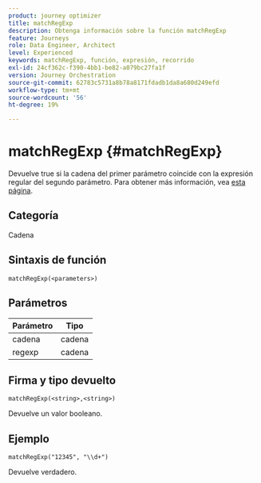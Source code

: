 ```yaml
---
product: journey optimizer
title: matchRegExp
description: Obtenga información sobre la función matchRegExp
feature: Journeys
role: Data Engineer, Architect
level: Experienced
keywords: matchRegExp, función, expresión, recorrido
exl-id: 24cf362c-f390-4bb1-be82-a079bc27fa1f
version: Journey Orchestration
source-git-commit: 62783c5731a8b78a8171fdadb1da8a680d249efd
workflow-type: tm+mt
source-wordcount: '56'
ht-degree: 19%

---
```


# matchRegExp {#matchRegExp}

Devuelve true si la cadena del primer parámetro coincide con la expresión regular del segundo parámetro. Para obtener más información, vea [esta página](https://docs.oracle.com/javase/7/docs/api/java/util/regex/Pattern.html).

## Categoría

Cadena

## Sintaxis de función

`matchRegExp(<parameters>)`

## Parámetros

| Parámetro | Tipo |
|--- |--- |
| cadena | cadena |
| regexp | cadena |

## Firma y tipo devuelto

`matchRegExp(<string>,<string>)`

Devuelve un valor booleano.

## Ejemplo

`matchRegExp("12345", "\\d+")`

Devuelve verdadero.

